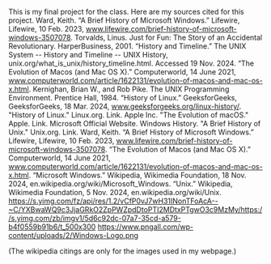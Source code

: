 This is my final project for the class.
Here are my sources cited for this project.
Ward, Keith. “A Brief History of Microsoft Windows.” Lifewire, Lifewire, 10 Feb. 2023, www.lifewire.com/brief-history-of-microsoft-windows-3507078. 
Torvalds, Linus. Just for Fun: The Story of an Accidental Revolutionary. HarperBusiness, 2001.
“History and Timeline.” The UNIX System -- History and Timeline -- UNIX History, unix.org/what_is_unix/history_timeline.html. Accessed 19 Nov. 2024. 
“The Evolution of Macos (and Mac OS X).” Computerworld, 14 June 2021, www.computerworld.com/article/1622131/evolution-of-macos-and-mac-os-x.html. 
Kernighan, Brian W., and Rob Pike. The UNIX Programming Environment. Prentice Hall, 1984.
“History of Linux.” GeeksforGeeks, GeeksforGeeks, 18 Mar. 2024, www.geeksforgeeks.org/linux-history/. 
"History of Linux." Linux.org. Link.
Apple Inc. "The Evolution of macOS." Apple. Link.
Microsoft Official Website. Windows History.
"A Brief History of Unix." Unix.org. Link.
Ward, Keith. “A Brief History of Microsoft Windows.” Lifewire, Lifewire, 10 Feb. 2023, www.lifewire.com/brief-history-of-microsoft-windows-3507078. 
“The Evolution of Macos (and Mac OS X).” Computerworld, 14 June 2021, www.computerworld.com/article/1622131/evolution-of-macos-and-mac-os-x.html. 
“Microsoft Windows.” Wikipedia, Wikimedia Foundation, 18 Nov. 2024, en.wikipedia.org/wiki/Microsoft_Windows. 
“Unix.” Wikipedia, Wikimedia Foundation, 5 Nov. 2024, en.wikipedia.org/wiki/Unix.
https://s.yimg.com/fz/api/res/1.2/vCfP0vJ7wH31INonTFoAcA--~C/YXBwaWQ9c3JjaGRkO2ZpPWZpdDtoPTI2MDtxPTgwO3c9MzMy/https://s.yimg.com/zb/imgv1/5d6c92dc-07a7-35cd-a579-b4f0559b91b6/t_500x300
https://www.pngall.com/wp-content/uploads/2/Windows-Logo.png


(The wikipedia citings are only for the images used in my webpage.)
